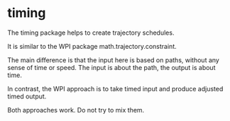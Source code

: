 # timing

The timing package helps to create trajectory schedules.

It is similar to the WPI package math.trajectory.constraint.

The main difference is that the input here is based on paths, without any sense of time or speed. The input is about the path, the output is about time.

In contrast, the WPI approach is to take timed input and produce adjusted timed output.

Both approaches work. Do not try to mix them.
